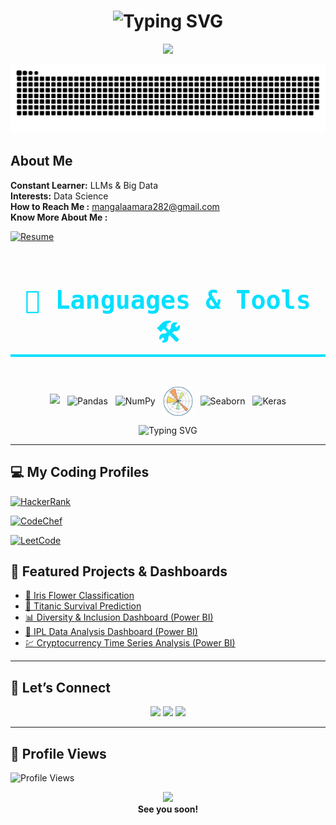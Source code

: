 <!-- 🌟 Ultra-Creative GitHub Profile Theme 🌟 -->

<!-- HEADER -->
<h1 align="center">
  <img src="https://readme-typing-svg.herokuapp.com?size=36&duration=3000&pause=1000&color=00F5D4&center=true&vCenter=true&width=600&lines=Hey%2C+I'm+Amar+👋;Data+Analyst+📊;ML+%26+AI+Enthusiast+🤖;Lifelong+Learner+📚" alt="Typing SVG" />
</h1>

<p align="center">
  <img src="https://capsule-render.vercel.app/api?type=waving&color=0:00E0FF,100:0077FF&height=120&section=header&text=🚀%20Welcome%20to%20My%20Profile!%20🚀&fontSize=30&fontColor=fff" />
</p>

<!-- CONTRIBUTION SNAKE -->
<p align="center">
  <img src="https://raw.githubusercontent.com/Platane/snk/output/github-contribution-grid-snake.svg" alt="snake-animation" />
</p>

## About Me

**Constant Learner:** LLMs & Big Data  
**Interests:** Data Science  
**How to Reach Me :** mangalaamara282@gmail.com                                                                                                                              
**Know More About Me :**

[![Resume](https://img.shields.io/badge/Resume-4B8BBE?style=for-the-badge&logo=adobe&logoColor=white)](https://drive.google.com/file/d/1S8kdz03vg53me6WNN4TnFz12ofyKURH8/view)


<h2 align="center" style="font-family: 'Fira Code', monospace; font-size: 2.5rem; font-weight: bold; color: #00E0FF; position: relative; display: inline-block;">
  🚀 Languages & Tools 🛠
  <span style="position: absolute; bottom: 0; left: 0; width: 100%; height: 4px; background: #00E0FF; animation: blink 1.5s infinite;"></span>
</h2>

<!-- SKILL ICONS -->
<p align="center">
  <img src="https://skillicons.dev/icons?i=python,sklearn,github,vscode,mysql,pytorch,tensorflow" />
  <img
    src="https://cdn.jsdelivr.net/gh/devicons/devicon/icons/pandas/pandas-original.svg"
    alt="Pandas"
    width="48" height="48"
    style="vertical-align:middle; margin-left:8px;"
  />
  <img
    src="https://cdn.jsdelivr.net/gh/devicons/devicon/icons/numpy/numpy-original.svg"
    alt="NumPy"
    width="48" height="48"
    style="vertical-align:middle; margin-left:8px;"
  />
  <img
    src="https://raw.githubusercontent.com/devicons/devicon/master/icons/matplotlib/matplotlib-original.svg"
    alt="Matplotlib"
    width="48" height="48"
    style="vertical-align:middle; margin-left:8px;"
  />
  <img
    src="https://seaborn.pydata.org/_static/logo-mark-lightbg.svg"
    alt="Seaborn"
    width="48" height="48"
    style="vertical-align:middle; margin-left:8px;"
  />
  <img
    src="https://skillicons.dev/icons?i=keras"
    alt="Keras"
    width="48" height="48"
    style="vertical-align:middle; margin-left:8px;"
  />

</p>


<!-- Typing animation (secondary intro) -->
<p align="center">
  <img src="https://readme-typing-svg.demolab.com?font=Fira+Code&size=22&pause=2000&color=FF6F00&center=true&vCenter=true&width=700&lines=Data+Analyst+%7C+ML+Enthusiast;Exploring+AI+and+Deep+Learning;Turning+Data+into+Actionable+Insights" alt="Typing SVG"/>
</p>

---
## 💻 My Coding Profiles

[![HackerRank](https://img.shields.io/badge/HackerRank-333333?style=for-the-badge&logo=hackerrank&logoColor=green)](https://www.hackerrank.com/profile/mangalaamara282) 

[![CodeChef](https://img.shields.io/badge/CodeChef-333333?style=for-the-badge&logo=codechef&logoColor=orange)](https://www.codechef.com/users/amar4542)

[![LeetCode](https://img.shields.io/badge/LeetCode-FFA116?style=for-the-badge&logo=leetcode&logoColor=black)](https://leetcode.com/u/Amar4542/)



## 📌 Featured Projects & Dashboards  

- [🌼 Iris Flower Classification](https://github.com/amar4542/Iris-Dataset)  
- [🚢 Titanic Survival Prediction](https://github.com/amar4542/Titanic-Survival-Prediction)  
- [📊 Diversity & Inclusion Dashboard (Power BI)](https://github.com/amar4542/Diversity-Inclusion)  
- [🏏 IPL Data Analysis Dashboard (Power BI)](https://github.com/amar4542/IPL-Data-Analysis)  
- [💹 Cryptocurrency Time Series Analysis (Power BI)](https://github.com/amar4542/Time-series-analysis-with-cryptocurrency)  

---

## 🤝 Let’s Connect
<p align="center">
  <a href="mailto:mangalaamara282@gmail.com"><img src="https://skillicons.dev/icons?i=gmail" height="40"/></a>
  <a href="https://www.linkedin.com/in/m-amara-4542m/"><img src="https://skillicons.dev/icons?i=linkedin" height="40"/></a>
  <a href="https://github.com/amar4542"><img src="https://skillicons.dev/icons?i=github" height="40"/></a>
</p>


---

## 👀 Profile Views  
![Profile Views](https://komarev.com/ghpvc/?username=amar4542&label=Profile%20views&color=0e75b6&style=flat)

<!-- FOOTER -->
<p align="center">
  <img src="https://media.giphy.com/media/hvRJCLFzcasrR4ia7z/giphy.gif" width="60px"/>
  <br>
  <b>See you soon!</b>
</p>








